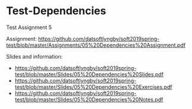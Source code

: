 # Test-Dependencies
Test Assignment 5

Assignment: https://github.com/datsoftlyngby/soft2019spring-test/blob/master/Assignments/05%20Dependencies%20Assignment.pdf

Slides and information: 
- https://github.com/datsoftlyngby/soft2019spring-test/blob/master/Slides/05%20Dependencies%20Slides.pdf
- https://github.com/datsoftlyngby/soft2019spring-test/blob/master/Slides/05%20Dependencies%20Exercises.pdf
- https://github.com/datsoftlyngby/soft2019spring-test/blob/master/Slides/05%20Dependencies%20Notes.pdf
